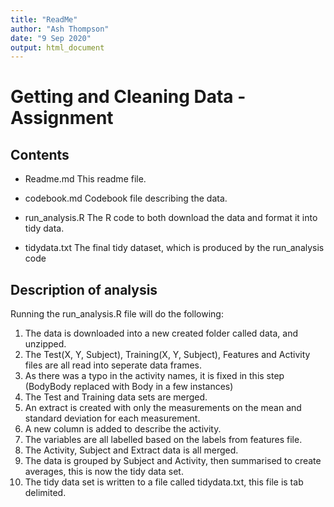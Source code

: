 ```yaml
---
title: "ReadMe"
author: "Ash Thompson"
date: "9 Sep 2020"
output: html_document
---
```


# Getting and Cleaning Data - Assignment

## Contents

- Readme.md 
This readme file.

- codebook.md
Codebook file describing the data.

- run_analysis.R
The R code to both download the data and format it into tidy data.


- tidydata.txt
The final tidy dataset, which is produced by the run_analysis code


## Description of analysis
Running the run_analysis.R file will do the following:

1. The data is downloaded into a new created folder called data, and unzipped.
2. The Test(X, Y, Subject), Training(X, Y, Subject), Features and Activity files are all read into seperate data frames.
3. As there was a typo in the activity names, it is fixed in this step (BodyBody replaced with Body in a few instances)
4. The Test and Training data sets are merged.
5. An extract is created with only the measurements on the mean and standard deviation for each measurement.
6. A new column is added to describe the activity.
7. The variables are all labelled based on the labels from features file.
8. The Activity, Subject and Extract data is all merged.
9. The data is grouped by Subject and Activity, then summarised to create averages, this is now the tidy data set.
10. The tidy data set is written to a file called tidydata.txt, this file is tab delimited.





